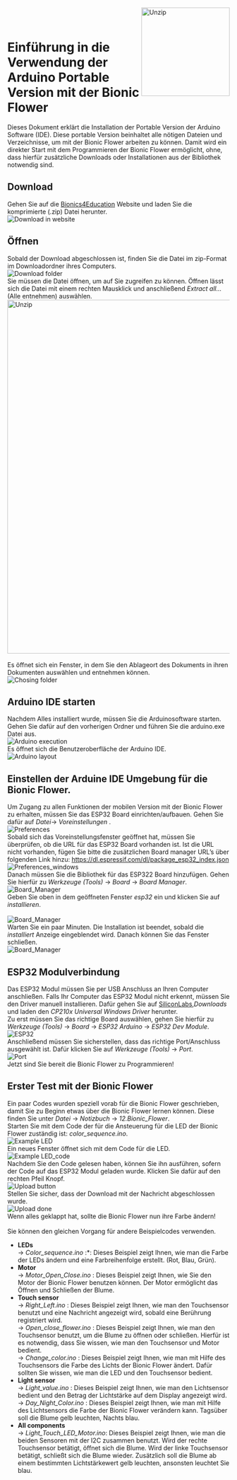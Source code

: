 
<br><img src="../img/Logo_Festo.png" alt="Unzip" width="200" align="right"/> <br>
<br>
# Einführung in die Verwendung der Arduino Portable Version mit der Bionic Flower

Dieses Dokument erklärt die Installation der Portable Version der Arduino Software (IDE). Diese portable Version beinhaltet alle nötigen Dateien und Verzeichnisse, um mit der Bionic Flower arbeiten zu können. Damit wird ein direkter Start mit dem Programmieren der Bionic Flower ermöglicht, ohne,  dass hierfür zusätzliche Downloads oder Installationen aus der Bibliothek notwendig sind.
## Download 
Gehen Sie auf die [Bionics4Education](https://www.bionics4education.com/startseite/support) Website und laden Sie die komprimierte (.zip) Datei herunter.
<br>![Download in website](../img/SC_Download_B4E_WebSite_LVNZ.png)

## Öffnen
Sobald der Download abgeschlossen ist, finden Sie die Datei im zip-Format im Downloadordner ihres Computers.
<br>![Download folder](../img/SC_Download_Folder_LVNZ.png)
<br>Sie müssen die Datei öffnen, um auf Sie zugreifen zu können. Öffnen lässt sich die Datei mit einem rechten Mausklick und anschließend *Extract all...* (Alle entnehmen) auswählen.
<br><img src="../img/SC_Extrac_LVNZ.png" alt="Unzip" width="800"/> <br>
<br>Es öffnet sich ein Fenster, in dem Sie den Ablageort des Dokuments in ihren Dokumenten auswählen und entnehmen können.
<br>![Chosing folder](../img/SC_Docuements_LVNZ.png)

## Arduino IDE starten
Nachdem Alles installiert wurde, müssen Sie die Arduinosoftware starten. Gehen Sie dafür auf den vorherigen Ordner und führen Sie die arduino.exe Datei aus.
<br>![Arduino execution ](../img/SC_Arduino_execution-LVNZ.png)
<br> Es öffnet sich die Benutzeroberfläche der Arduino IDE. 
<br>![Arduino layout ](../img/Arduino_Layout.PNG)

## Einstellen der Arduine IDE Umgebung für die Bionic Flower.
Um Zugang zu allen Funktionen der mobilen Version mit der Bionic Flower zu erhalten, müssen Sie das ESP32 Board einrichten/aufbauen. Gehen Sie dafür auf *Datei*-> *Voreinstellungen* .
<br>![Preferences](../img/SC_Preferences_Menu_LVNZ.png)
<br>Sobald sich das Voreinstellungsfenster geöffnet hat, müssen Sie überprüfen, ob die URL für das ESP32 Board vorhanden ist. Ist die URL nicht vorhanden, fügen Sie bitte die zusätzlichen Board manager URL’s über folgenden Link hinzu:  https://dl.espressif.com/dl/package_esp32_index.json 
<br>![Preferences_windows](../img/SC_Preferences_Windows_LVNZ.png)
<br>Danach müssen Sie die Bibliothek für das ESP322 Board hinzufügen. Gehen Sie hierfür zu *Werkzeuge (Tools)* -> *Board* -> *Board Manager*.
<br>![Board_Manager](../img/Board_Manager.png)
<br>Geben Sie oben in dem geöffneten Fenster *esp32* ein und klicken Sie auf *installieren*.  
<br>![Board_Manager](../img/SC_ESP32_installation_LVNZ.png)
<br>Warten Sie ein paar Minuten. Die Installation ist beendet, sobald die *installiert* Anzeige eingeblendet wird. Danach können Sie das Fenster schließen. 
<br>![Board_Manager](../img/SC_esp32_installed_LVNZ.png)

## ESP32 Modulverbindung
Das ESP32 Modul müssen Sie per USB Anschluss an Ihren Computer anschließen. Falls Ihr Computer das ESP32 Modul nicht erkennt, müssen Sie den Driver manuell installieren. Dafür gehen Sie auf  [SiliconLabs](https://www.silabs.com/developers/usb-to-uart-bridge-vcp-drivers),*Downloads* und laden den *CP210x Universal Windows Driver* herunter.
<br> Zu erst müssen Sie das richtige Board auswählen,  gehen Sie hierfür zu *Werkzeuge (Tools)* -> *Board* -> *ESP32 Arduino* -> *ESP32 Dev Module*. 
<br>![ESP32](../img/SC_Select_Board-LVNZ.png)
<br> Anschließend müssen Sie sicherstellen, dass das richtige Port/Anschluss ausgewählt ist. Dafür klicken Sie auf *Werkzeuge (Tools)* -> *Port*.
<br>![Port](../img/Port.PNG)
<br>Jetzt sind Sie bereit die Bionic Flower zu Programmieren! 

## Erster Test mit der Bionic Flower
Ein paar Codes wurden speziell vorab für die Bionic Flower geschrieben, damit Sie zu Beginn etwas über die Bionic Flower lernen können. Diese finden Sie unter *Datei* -> *Notizbuch* -> *12.Bionic_Flower*.
<br>Starten Sie mit dem Code der für die Ansteuerung für die LED der Bionic Flower zuständig ist: *color_sequence.ino*.
<br>![Example LED](../img/color_sequence_exemple.PNG)
<br>Ein neues Fenster öffnet sich mit dem Code für die LED. 
<br>![Example LED_code](../img/Color_sequence_code.PNG)
<br> Nachdem Sie den Code gelesen haben, können Sie ihn ausführen, sofern der Code auf das ESP32 Modul geladen wurde.
Klicken Sie dafür auf den rechten Pfeil Knopf.
<br>![Upload button](../img/SC_Upload_Code-LVNZ.png)
<br>Stellen Sie sicher, dass der Download mit der Nachricht abgeschlossen wurde.
<br>![Upload done](../img/upload_done.PNG)
<br> Wenn alles geklappt hat, sollte die Bionic Flower nun ihre Farbe ändern! 
<br>
<br> Sie können den gleichen Vorgang für andere Beispielcodes verwenden. 
* **LEDs**
    <br>-> *Color_sequence.ino* :*: Dieses Beispiel zeigt Ihnen, wie man die Farbe der LEDs ändern und eine Farbreihenfolge erstellt. (Rot, Blau, Grün).
 * **Motor**
    <br>-> *Motor_Open_Close.ino* : Dieses Beispiel zeigt Ihnen, wie Sie den Motor der Bionic Flower benutzen können. Der Motor ermöglicht das Öffnen und Schließen der Blume.
 * **Touch sensor**
   <br> -> *Right_Left.ino* : Dieses Beispiel zeigt Ihnen, wie man den Touchsensor benutzt und eine Nachricht angezeigt wird, sobald eine Berührung registriert wird.
   <br> -> *Open_close_flower.ino* : Dieses Beispiel zeigt Ihnen, wie man den Touchsensor benutzt, um die Blume zu öffnen oder schließen. Hierfür ist es notwendig, dass Sie wissen, wie man den Touchsensor und Motor bedient.
   <br> -> *Change_color.ino* : Dieses Beispiel zeigt Ihnen, wie man mit Hilfe des Touchsensors die Farbe des Lichts der Bionic Flower ändert. Dafür sollten Sie wissen, wie man die LED und den Touchsensor bedient.  
 * **Light sensor**
   <br> -> *Light_value.ino* : Dieses Beispiel zeigt Ihnen, wie man den Lichtsensor bedient und den Betrag der Lichtstärke auf dem Display angezeigt wird. 
   <br> -> *Day_Night_Color.ino* : Dieses Beispiel zeigt Ihnen, wie man mit Hilfe des Lichtsensors die Farbe der Bionic Flower verändern kann. Tagsüber soll die Blume gelb leuchten, Nachts blau.
 * **All components** 
 <br> -> *Light_Touch_LED_Motor.ino*: Dieses Beispiel zeigt Ihnen, wie man die beiden Sensoren mit der I2C zusammen benutzt.  Wird der rechte Touchsensor betätigt, öffnet sich die Blume. Wird der linke Touchsensor betätigt, schließt sich die Blume wieder. Zusätzlich soll die Blume ab einem bestimmten Lichtstärkewert gelb leuchten, ansonsten leuchtet Sie blau.





